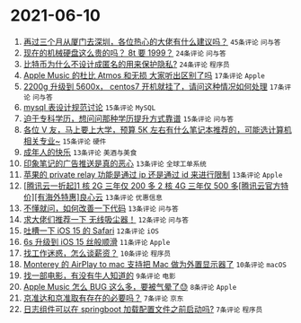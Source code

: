 # 2021-06-10

1. [再过三个月从厦门去深圳，各位热心的大佬有什么建议吗？](https://www.v2ex.com/t/782548) `45条评论` `问与答`
1. [现在的机械硬盘这么贵的吗？ 8t 要 1999？](https://www.v2ex.com/t/782557) `24条评论` `问与答`
1. [比特币为什么不设计成匿名的用来保护隐私?](https://www.v2ex.com/t/782546) `24条评论` `程序员`
1. [Apple Music 的杜比 Atmos 和无损 大家听出区别了吗](https://www.v2ex.com/t/782591) `17条评论` `Apple`
1. [2200g 升级到 5600x， centos7 开机就挂了，请问这种情况如何处理](https://www.v2ex.com/t/782583) `17条评论` `问与答`
1. [mysql 表设计规范讨论](https://www.v2ex.com/t/782576) `15条评论` `MySQL`
1. [迫于专科学历，想问问那种学历提升方式靠谱](https://www.v2ex.com/t/782568) `15条评论` `问与答`
1. [各位 V 友，马上要上大学，预算 5K 左右有什么笔记本推荐的，可能选计算机相关专业~](https://www.v2ex.com/t/782549) `15条评论` `硬件`
1. [成年人的快乐](https://www.v2ex.com/t/782572) `13条评论` `美酒与美食`
1. [印象笔记的广告推送是真的恶心](https://www.v2ex.com/t/782566) `13条评论` `全球工单系统`
1. [苹果的 private relay 功能是通过 ip 还是通过 id 来进行限制](https://www.v2ex.com/t/782547) `13条评论` `Apple`
1. [[腾讯云一折起]1 核 2G 三年仅 200 多 2 核 4G 三年仅 500 多[腾讯云官方特价][有海外特惠]良心云](https://www.v2ex.com/t/782544) `13条评论` `优惠信息`
1. [不懂就问，如何改善一下代码](https://www.v2ex.com/t/782537) `13条评论` `问与答`
1. [求大佬们推荐一下 无线吸尘器！](https://www.v2ex.com/t/782590) `12条评论` `问与答`
1. [吐槽一下 iOS 15 的 Safari](https://www.v2ex.com/t/782534) `12条评论` `iOS`
1. [6s 升级到 iOS 15 丝般顺滑](https://www.v2ex.com/t/782545) `11条评论` `Apple`
1. [找工作迷惑，怎么谈薪资？](https://www.v2ex.com/t/782592) `10条评论` `程序员`
1. [Monterey 的 AirPlay to mac 支持把 Mac 做为外置显示器了](https://www.v2ex.com/t/782561) `10条评论` `macOS`
1. [找一部电影，有没有牛人知道的](https://www.v2ex.com/t/782536) `9条评论` `电影`
1. [Apple Music 怎么 BUG 这么多，要被气晕了😓](https://www.v2ex.com/t/782596) `8条评论` `Apple`
1. [京准达和京准取有存在的必要吗？](https://www.v2ex.com/t/782582) `7条评论` `京东`
1. [日志组件可以在 springboot 加载配置文件之前启动吗?](https://www.v2ex.com/t/782573) `7条评论` `程序员`
